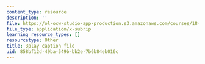 ```yaml
---
content_type: resource
description: ''
file: https://ol-ocw-studio-app-production.s3.amazonaws.com/courses/18-01sc-single-variable-calculus-fall-2010/858bf12d49ba549bbb2e7b6b84eb016c_XRkgBWbWvg4.vtt
file_type: application/x-subrip
learning_resource_types: []
resourcetype: Other
title: 3play caption file
uid: 858bf12d-49ba-549b-bb2e-7b6b84eb016c
---
```

